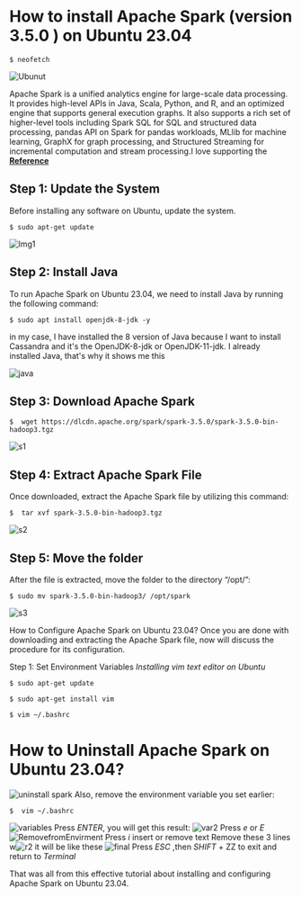 # How to install Apache Spark (version 3.5.0  ) on Ubuntu 23.04
```
$ neofetch
```
![Ubunut](https://github.com/Youssefkabbir/Spark-Installation/assets/59072693/e8dc61a1-2184-48a8-9aad-cba406d2790c)

Apache Spark is a unified analytics engine for large-scale data processing. It provides high-level APIs in Java, Scala, Python, and R, and an optimized engine that supports general execution graphs. It also supports a rich set of higher-level tools including Spark SQL for SQL and structured data processing, pandas API on Spark for pandas workloads, MLlib for machine learning, GraphX for graph processing, and Structured Streaming for incremental computation and stream processing.I love supporting the **[Reference](https://spark.apache.org/docs/3.5.0/)**
## Step 1: Update the System
Before installing any software on Ubuntu, update the system.
```
$ sudo apt-get update 
```
![Img1](https://github.com/Youssefkabbir/Spark-Installation/assets/59072693/37e5a356-3cdd-43e4-92c7-99192683ffd4)

## Step 2: Install Java 
To run Apache Spark on Ubuntu 23.04, we need to install Java  by running the following command:
```
$ sudo apt install openjdk-8-jdk -y
```
in my case, I have installed the 8 version of Java  because I want to install  Cassandra and it's  the OpenJDK-8-jdk  or OpenJDK-11-jdk.
 I already  installed Java, that's why it shows me  this 

![java](https://github.com/Youssefkabbir/Spark-Installation/assets/59072693/e8fdb78b-f9fb-4f73-8dd0-2f83503f2f75)

## Step 3: Download Apache Spark
```
$  wget https://dlcdn.apache.org/spark/spark-3.5.0/spark-3.5.0-bin-hadoop3.tgz
```
![s1](https://github.com/Youssefkabbir/Spark-Installation/assets/59072693/d536317d-72b6-4792-bad6-298a617481d2)
## Step 4: Extract Apache Spark File
Once downloaded, extract the Apache Spark file by utilizing this command:
```
$  tar xvf spark-3.5.0-bin-hadoop3.tgz
```
![s2](https://github.com/Youssefkabbir/Spark-Installation/assets/59072693/158e9fe2-6f45-4b8a-90bb-e8488964fc9c)
## Step 5: Move the folder
After the file is extracted, move the folder to the directory “/opt/”:
```
$ sudo mv spark-3.5.0-bin-hadoop3/ /opt/spark
```
![s3](https://github.com/Youssefkabbir/Spark-Installation/assets/59072693/c20e997d-88b4-48d2-a5a4-a19207d5e218)

How to Configure Apache Spark on Ubuntu 23.04?
Once you are done with downloading and extracting the Apache Spark file, now will discuss the procedure for its configuration.

Step 1: Set Environment Variables
*Installing vim text editor on Ubuntu*
```
$ sudo apt-get update
```
```
$ sudo apt-get install vim
```

```
$ vim ~/.bashrc 
```



# How to Uninstall Apache Spark on Ubuntu 23.04?
![uninstall spark](https://github.com/Youssefkabbir/Spark-Installation/assets/59072693/265a9e06-e653-44bd-be76-060341d9bd30)
Also, remove the environment variable you set earlier:

```
$  vim ~/.bashrc
```
![variables](https://github.com/Youssefkabbir/Spark-Installation/assets/59072693/29c41583-239c-4011-9096-d40fbb165e68)
Press *ENTER*, you will get this result:
![var2](https://github.com/Youssefkabbir/Spark-Installation/assets/59072693/854ee854-5cde-4c33-a085-3b802f2c5acc)
Press *e* or *E* 
![RemovefromEnvirment](https://github.com/Youssefkabbir/Spark-Installation/assets/59072693/12b6d076-c3c2-4b4b-8e51-22f603bdafaf)
Press *i* insert or remove text
Remove these 3 lines
w![r2](https://github.com/Youssefkabbir/Spark-Installation/assets/59072693/4818565e-68e9-413d-a334-eb2d43915be2)
it will be like  these
![final](https://github.com/Youssefkabbir/Spark-Installation/assets/59072693/fdc1007d-a381-427f-9b8d-ed70ec3af98d)
 Press *ESC* ,then  *SHIFT* + ZZ to exit and return to *Terminal*
 
That was all from this effective tutorial about installing and configuring Apache Spark on Ubuntu 23.04.







 

